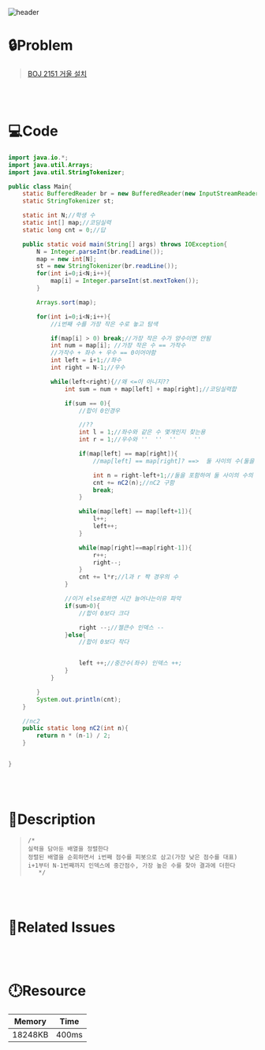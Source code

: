 ![header](https://capsule-render.vercel.app/api?type=waving&height=200&color=0:FF658D,100:FFCB32&text=BOJ%203151&fontColor=FFFFFF&fontAlign=80&fontAlignY=35&fontSize=50)

# **🔒Problem**

> [BOJ 2151 거울 설치](https://www.acmicpc.net/problem/3151)

<br>
<br>

# **💻Code**

```java
import java.io.*;
import java.util.Arrays;
import java.util.StringTokenizer;

public class Main{
    static BufferedReader br = new BufferedReader(new InputStreamReader(System.in));
    static StringTokenizer st;

    static int N;//학생 수
    static int[] map;//코딩실력
    static long cnt = 0;//답

    public static void main(String[] args) throws IOException{
        N = Integer.parseInt(br.readLine());
        map = new int[N];
        st = new StringTokenizer(br.readLine());
        for(int i=0;i<N;i++){
            map[i] = Integer.parseInt(st.nextToken());
        }

        Arrays.sort(map);

        for(int i=0;i<N;i++){
            //i번째 수를 가장 작은 수로 놓고 탐색

            if(map[i] > 0) break;//가장 작은 수가 양수이면 안됨
            int num = map[i]; //가장 작은 수 == 가작수
            //가작수 + 좌수 + 우수 == 0이어야함
            int left = i+1;//좌수
            int right = N-1;//우수

            while(left<right){//왜 <=이 아니지??
                int sum = num + map[left] + map[right];//코딩실력합

                if(sum == 0){
                    //합이 0인경우

                    //??
                    int l = 1;//좌수와 같은 수 몇개인지 찾는용
                    int r = 1;//우수와 ''  ''  ''     ''

                    if(map[left] == map[right]){
                        //map[left] == map[right]? ==>  둘 사이의 수(둘을 포함)에서 2개뽑는 조합

                        int n = right-left+1;//둘을 포함하여 둘 사이의 수의 갯수
                        cnt += nC2(n);//nC2 구함
                        break;
                    }

                    while(map[left] == map[left+1]){
                        l++;
                        left++;
                    }

                    while(map[right]==map[right-1]){
                        r++;
                        right--;
                    }
                    cnt += l*r;//l과 r 짝 경우의 수
                }

                //이거 else로하면 시간 늘어나는이유 파악
                if(sum>0){
                    //합이 0보다 크다

                    right --;//젤큰수 인덱스 --
                }else{
                    //합이 0보다 작다


                    left ++;//중간수(좌수) 인덱스 ++;
                }
            }

        }
        System.out.println(cnt);
    }

    //nc2
    public static long nC2(int n){
        return n * (n-1) / 2;
    }


}
```

<br>
<br>

# **🔑Description**

> ```
> /*
> 실력을 담아둔 배열을 정렬한다
> 정렬된 배열을 순회하면서 i번째 점수를 피봇으로 삼고(가장 낮은 점수를 대표) 
> i+1부터 N-1번째까지 인덱스에 중간점수, 가장 높은 수를 찾아 결과에 더한다
>    */
> ```
>  
> 

<br>
<br>

# **📑Related Issues**

> 

<br>
<br>

# **🕛Resource**

| Memory  | Time  |
| ------- | ----- |
| 18248KB | 400ms |
